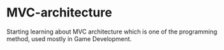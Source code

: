 # MVC-architecture
Starting learning about MVC architecture which is one of the programming method, used mostly in Game Development.
